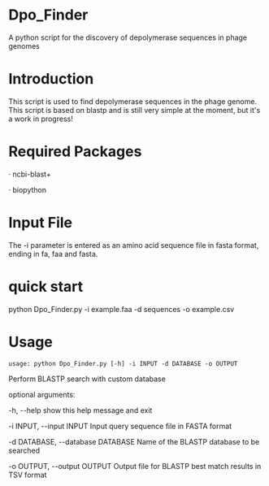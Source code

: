 # Dpo_Finder
A python script for the discovery of depolymerase sequences in phage genomes

# Introduction
This script is used to find depolymerase sequences in the phage genome. This script is based on blastp and is still very simple at the moment, but it's a work in progress!

# Required Packages
· ncbi-blast+

· biopython

# Input File
The -i parameter is entered as an amino acid sequence file in fasta format, ending in fa, faa and fasta.

# quick start
python Dpo_Finder.py -i example.faa -d sequences -o example.csv

# Usage
    usage: python Dpo_Finder.py [-h] -i INPUT -d DATABASE -o OUTPUT

Perform BLASTP search with custom database

optional arguments:

  -h, --help            show this help message and exit
  
  -i INPUT, --input INPUT
                        Input query sequence file in FASTA format
                        
  -d DATABASE, --database DATABASE
                        Name of the BLASTP database to be searched
                        
  -o OUTPUT, --output OUTPUT
                        Output file for BLASTP best match results in TSV format
                        
